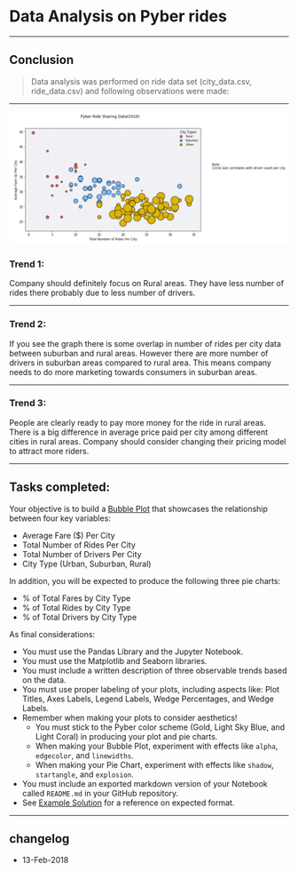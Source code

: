 # Data Analysis on Pyber rides
----
## Conclusion


> Data analysis was performed on ride data set (city_data.csv, ride_data.csv) and following observations were made:

----
![rideDetail](Images/rideDetail.png)

### Trend 1:
Company should definitely focus on Rural areas. They have less number of rides there probably due to less number of drivers.


----
### Trend 2:
If you see the graph there is some overlap in number of rides per city data between suburban and rural areas. 
However there are more number of drivers in suburban areas compared to rural area. 
This means company needs to do more marketing towards consumers in suburban areas.


----
### Trend 3:
People are clearly ready to pay more money for the ride in rural areas. 
There is a big difference in average price paid per city among different cities in rural areas.
Company should consider changing their pricing model to attract more riders. 



----
## Tasks completed:
Your objective is to build a [Bubble Plot](https://en.wikipedia.org/wiki/Bubble_chart) that showcases the relationship between four key variables:

* Average Fare ($) Per City
* Total Number of Rides Per City
* Total Number of Drivers Per City
* City Type (Urban, Suburban, Rural)

In addition, you will be expected to produce the following three pie charts:

* % of Total Fares by City Type
* % of Total Rides by City Type
* % of Total Drivers by City Type

As final considerations:

* You must use the Pandas Library and the Jupyter Notebook.
* You must use the Matplotlib and Seaborn libraries.
* You must include a written description of three observable trends based on the data.
* You must use proper labeling of your plots, including aspects like: Plot Titles, Axes Labels, Legend Labels, Wedge Percentages, and Wedge Labels.
* Remember when making your plots to consider aesthetics!
  * You must stick to the Pyber color scheme (Gold, Light Sky Blue, and Light Coral) in producing your plot and pie charts.
  * When making your Bubble Plot, experiment with effects like `alpha`, `edgecolor`, and `linewidths`.
  * When making your Pie Chart, experiment with effects like `shadow`, `startangle`, and `explosion`.
* You must include an exported markdown version of your Notebook called  `README.md` in your GitHub repository.
* See [Example Solution](Pyber/Pyber_Example.pdf) for a reference on expected format.


---
## changelog
* 13-Feb-2018 
